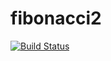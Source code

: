 # fibonacci2
[![Build Status](http://3.143.65.172/buildStatus/icon?job=fibonacci)](http://3.143.65.172/job/fibonacci/)
